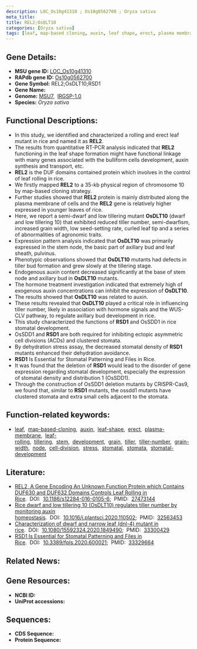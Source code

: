 ```yaml
---
description: LOC_Os10g41310 ; Os10g0562700 ; Oryza sativa
meta_title:
title: REL2;OsDLT10
categories: [Oryza sativa]
tags: [leaf, map-based cloning, auxin, leaf shape, erect, plasma membrane, leaf rolling, tillering, stem, development, grain, tiller, tiller number, grain width, node, cell division, stress, stomatal, stomata, stomatal development]
---
```


## Gene Details:
- **MSU gene ID:** [LOC_Os10g41310](http://rice.uga.edu/cgi-bin/ORF_infopage.cgi?orf=LOC_Os10g41310)  
- **RAPdb gene ID:** [Os10g0562700](https://rapdb.dna.affrc.go.jp/locus/?name=Os10g0562700)  
- **Gene Symbol:** REL2;OsDLT10;RSD1
- **Gene Name:**
- **Genome:**  [MSU7](http://rice.uga.edu/),&nbsp;&nbsp;[IRGSP-1.0](https://rapdb.dna.affrc.go.jp/download/irgsp1.html)
- **Species:** *Oryza sativa*

## Functional Descriptions:
   - In this study, we identified and characterized a rolling and erect leaf mutant in rice and named it as **REL2**.
   - The results from quantitative RT-PCR analysis indicated that **REL2** functioning in the leaf shape formation might have functional linkage with many genes associated with the bulliform cells development, auxin synthesis and transport, etc.
   - **REL2** is the DUF domains contained protein which involves in the control of leaf rolling in rice.
   - We firstly mapped **REL2** to a 35-kb physical region of chromosome 10 by map-based cloning strategy.
   - Further studies showed that **REL2** protein is mainly distributed along the plasma membrane of cells and the **REL2** gene is relatively higher expressed in younger leaves of rice.
   - Here, we report a semi-dwarf and low tillering mutant **OsDLT10** (dwarf and low tillering 10) that exhibited reduced tiller number, semi-dwarfism, increased grain width, low seed-setting rate, curled leaf tip and a series of abnormalities of agronomic traits.
   - Expression pattern analysis indicated that **OsDLT10** was primarily expressed in the stem node, the basic part of axillary bud and leaf sheath, pulvinus.
   - Phenotypic observations showed that **OsDLT10** mutants had defects in tiller bud formation and grew slowly at the tillering stage.
   - Endogenous auxin content decreased significantly at the base of stem node and axillary bud in **OsDLT10** mutants.
   - The hormone treatment investigation indicated that extremely high of exogenous auxin concentrations can inhibit the expression of **OsDLT10**.
   - The results showed that **OsDLT10** was related to auxin.
   - These results revealed that **OsDLT10** played a critical role in influencing tiller number, likely in association with hormone signals and the WUS-CLV pathway, to regulate axillary bud development in rice.
   - This study characterized the functions of **RSD1** and OsSDD1 in rice stomatal development.
   - OsSDD1 and **RSD1** are both required for inhibiting ectopic asymmetric cell divisions (ACDs) and clustered stomata.
   - By dehydration stress assay, the decreased stomatal density of **RSD1** mutants enhanced their dehydration avoidance.
   - **RSD1** Is Essential for Stomatal Patterning and Files in Rice.
   - It was found that the deletion of **RSD1** would lead to the disorder of gene expression regarding stomatal development, especially the expression of stomatal density and distribution 1 (OsSDD1).
   - Through the construction of OsSDD1 deletion mutants by CRISPR-Cas9, we found that, similar to **RSD1** mutants, the ossdd1 mutants have clustered stomata and extra small cells adjacent to the stomata.

## Function-related keywords:
   - [leaf](/tags/leaf/),&nbsp;&nbsp;[map-based-cloning](/tags/map-based-cloning/),&nbsp;&nbsp;[auxin](/tags/auxin/),&nbsp;&nbsp;[leaf-shape](/tags/leaf-shape/),&nbsp;&nbsp;[erect](/tags/erect/),&nbsp;&nbsp;[plasma-membrane](/tags/plasma-membrane/),&nbsp;&nbsp;[leaf-rolling](/tags/leaf-rolling/),&nbsp;&nbsp;[tillering](/tags/tillering/),&nbsp;&nbsp;[stem](/tags/stem/),&nbsp;&nbsp;[development](/tags/development/),&nbsp;&nbsp;[grain](/tags/grain/),&nbsp;&nbsp;[tiller](/tags/tiller/),&nbsp;&nbsp;[tiller-number](/tags/tiller-number/),&nbsp;&nbsp;[grain-width](/tags/grain-width/),&nbsp;&nbsp;[node](/tags/node/),&nbsp;&nbsp;[cell-division](/tags/cell-division/),&nbsp;&nbsp;[stress](/tags/stress/),&nbsp;&nbsp;[stomatal](/tags/stomatal/),&nbsp;&nbsp;[stomata](/tags/stomata/),&nbsp;&nbsp;[stomatal-development](/tags/stomatal-development/)

## Literature:
   - [REL2, A Gene Encoding An Unknown Function Protein which Contains DUF630 and DUF632 Domains Controls Leaf Rolling in Rice](https://www.doi.org/10.1186/s12284-016-0105-6).&nbsp;&nbsp;DOI:&nbsp;&nbsp;[10.1186/s12284-016-0105-6](https://www.doi.org/10.1186/s12284-016-0105-6);&nbsp;&nbsp;PMID:&nbsp;&nbsp;[27473144](https://pubmed.ncbi.nlm.nih.gov/27473144/)
   - [Rice dwarf and low tillering 10 (OsDLT10) regulates tiller number by monitoring auxin homeostasis](https://www.doi.org/10.1016/j.plantsci.2020.110502).&nbsp;&nbsp;DOI:&nbsp;&nbsp;[10.1016/j.plantsci.2020.110502](https://www.doi.org/10.1016/j.plantsci.2020.110502);&nbsp;&nbsp;PMID:&nbsp;&nbsp;[32563453](https://pubmed.ncbi.nlm.nih.gov/32563453/)
   - [Characterization of dwarf and narrow leaf (dnl-4) mutant in rice](https://www.doi.org/10.1080/15592324.2020.1849490).&nbsp;&nbsp;DOI:&nbsp;&nbsp;[10.1080/15592324.2020.1849490](https://www.doi.org/10.1080/15592324.2020.1849490);&nbsp;&nbsp;PMID:&nbsp;&nbsp;[33300429](https://pubmed.ncbi.nlm.nih.gov/33300429/)
   - [RSD1 Is Essential for Stomatal Patterning and Files in Rice](https://www.doi.org/10.3389/fpls.2020.600021).&nbsp;&nbsp;DOI:&nbsp;&nbsp;[10.3389/fpls.2020.600021](https://www.doi.org/10.3389/fpls.2020.600021);&nbsp;&nbsp;PMID:&nbsp;&nbsp;[33329664](https://pubmed.ncbi.nlm.nih.gov/33329664/)

## Related News:

## Gene Resources:
- **NCBI ID:**  []()
- **UniProt accessions:** [](https://www.uniprot.org/uniprotkb//entry)

## Sequences:
- **CDS Sequence:**
- **Protein Sequence:**
